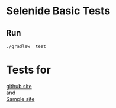 # Selenide Basic Tests
 

## Run 
`./gradlew  test`     


 # Tests for 
[github site](https://github.com)  
and  
[Sample site](https://www.saucedemo.com/) 
